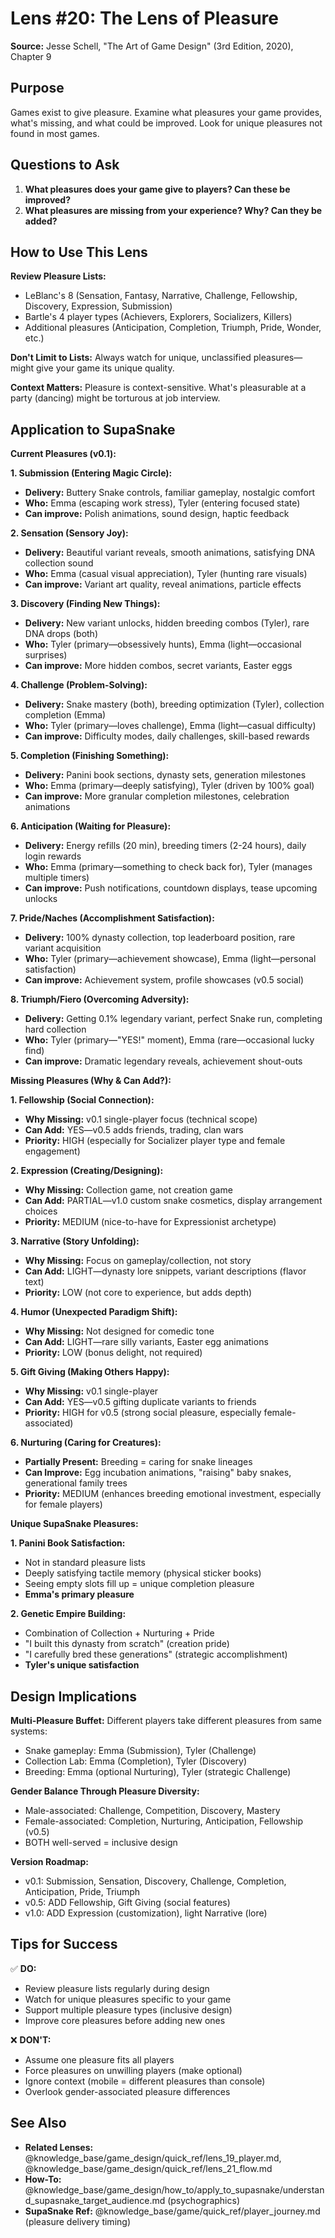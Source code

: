 # Lens #20: The Lens of Pleasure

**Source:** Jesse Schell, "The Art of Game Design" (3rd Edition, 2020), Chapter 9

## Purpose

Games exist to give pleasure. Examine what pleasures your game provides, what's missing, and what could be improved. Look for unique pleasures not found in most games.

## Questions to Ask

1. **What pleasures does your game give to players? Can these be improved?**
2. **What pleasures are missing from your experience? Why? Can they be added?**

## How to Use This Lens

**Review Pleasure Lists:**
- LeBlanc's 8 (Sensation, Fantasy, Narrative, Challenge, Fellowship, Discovery, Expression, Submission)
- Bartle's 4 player types (Achievers, Explorers, Socializers, Killers)
- Additional pleasures (Anticipation, Completion, Triumph, Pride, Wonder, etc.)

**Don't Limit to Lists:**
Always watch for unique, unclassified pleasures—might give your game its unique quality.

**Context Matters:**
Pleasure is context-sensitive. What's pleasurable at a party (dancing) might be torturous at job interview.

## Application to SupaSnake

**Current Pleasures (v0.1):**

**1. Submission (Entering Magic Circle):**
- **Delivery:** Buttery Snake controls, familiar gameplay, nostalgic comfort
- **Who:** Emma (escaping work stress), Tyler (entering focused state)
- **Can improve:** Polish animations, sound design, haptic feedback

**2. Sensation (Sensory Joy):**
- **Delivery:** Beautiful variant reveals, smooth animations, satisfying DNA collection sound
- **Who:** Emma (casual visual appreciation), Tyler (hunting rare visuals)
- **Can improve:** Variant art quality, reveal animations, particle effects

**3. Discovery (Finding New Things):**
- **Delivery:** New variant unlocks, hidden breeding combos (Tyler), rare DNA drops (both)
- **Who:** Tyler (primary—obsessively hunts), Emma (light—occasional surprises)
- **Can improve:** More hidden combos, secret variants, Easter eggs

**4. Challenge (Problem-Solving):**
- **Delivery:** Snake mastery (both), breeding optimization (Tyler), collection completion (Emma)
- **Who:** Tyler (primary—loves challenge), Emma (light—casual difficulty)
- **Can improve:** Difficulty modes, daily challenges, skill-based rewards

**5. Completion (Finishing Something):**
- **Delivery:** Panini book sections, dynasty sets, generation milestones
- **Who:** Emma (primary—deeply satisfying), Tyler (driven by 100% goal)
- **Can improve:** More granular completion milestones, celebration animations

**6. Anticipation (Waiting for Pleasure):**
- **Delivery:** Energy refills (20 min), breeding timers (2-24 hours), daily login rewards
- **Who:** Emma (primary—something to check back for), Tyler (manages multiple timers)
- **Can improve:** Push notifications, countdown displays, tease upcoming unlocks

**7. Pride/Naches (Accomplishment Satisfaction):**
- **Delivery:** 100% dynasty collection, top leaderboard position, rare variant acquisition
- **Who:** Tyler (primary—achievement showcase), Emma (light—personal satisfaction)
- **Can improve:** Achievement system, profile showcases (v0.5 social)

**8. Triumph/Fiero (Overcoming Adversity):**
- **Delivery:** Getting 0.1% legendary variant, perfect Snake run, completing hard collection
- **Who:** Tyler (primary—"YES!" moment), Emma (rare—occasional lucky find)
- **Can improve:** Dramatic legendary reveals, achievement shout-outs

**Missing Pleasures (Why & Can Add?):**

**1. Fellowship (Social Connection):**
- **Why Missing:** v0.1 single-player focus (technical scope)
- **Can Add:** YES—v0.5 adds friends, trading, clan wars
- **Priority:** HIGH (especially for Socializer player type and female engagement)

**2. Expression (Creating/Designing):**
- **Why Missing:** Collection game, not creation game
- **Can Add:** PARTIAL—v1.0 custom snake cosmetics, display arrangement choices
- **Priority:** MEDIUM (nice-to-have for Expressionist archetype)

**3. Narrative (Story Unfolding):**
- **Why Missing:** Focus on gameplay/collection, not story
- **Can Add:** LIGHT—dynasty lore snippets, variant descriptions (flavor text)
- **Priority:** LOW (not core to experience, but adds depth)

**4. Humor (Unexpected Paradigm Shift):**
- **Why Missing:** Not designed for comedic tone
- **Can Add:** LIGHT—rare silly variants, Easter egg animations
- **Priority:** LOW (bonus delight, not required)

**5. Gift Giving (Making Others Happy):**
- **Why Missing:** v0.1 single-player
- **Can Add:** YES—v0.5 gifting duplicate variants to friends
- **Priority:** HIGH for v0.5 (strong social pleasure, especially female-associated)

**6. Nurturing (Caring for Creatures):**
- **Partially Present:** Breeding = caring for snake lineages
- **Can Improve:** Egg incubation animations, "raising" baby snakes, generational family trees
- **Priority:** MEDIUM (enhances breeding emotional investment, especially for female players)

**Unique SupaSnake Pleasures:**

**1. Panini Book Satisfaction:**
- Not in standard pleasure lists
- Deeply satisfying tactile memory (physical sticker books)
- Seeing empty slots fill up = unique completion pleasure
- **Emma's primary pleasure**

**2. Genetic Empire Building:**
- Combination of Collection + Nurturing + Pride
- "I built this dynasty from scratch" (creation pride)
- "I carefully bred these generations" (strategic accomplishment)
- **Tyler's unique satisfaction**

## Design Implications

**Multi-Pleasure Buffet:**
Different players take different pleasures from same systems:
- Snake gameplay: Emma (Submission), Tyler (Challenge)
- Collection Lab: Emma (Completion), Tyler (Discovery)
- Breeding: Emma (optional Nurturing), Tyler (strategic Challenge)

**Gender Balance Through Pleasure Diversity:**
- Male-associated: Challenge, Competition, Discovery, Mastery
- Female-associated: Completion, Nurturing, Anticipation, Fellowship (v0.5)
- BOTH well-served = inclusive design

**Version Roadmap:**
- v0.1: Submission, Sensation, Discovery, Challenge, Completion, Anticipation, Pride, Triumph
- v0.5: ADD Fellowship, Gift Giving (social features)
- v1.0: ADD Expression (customization), light Narrative (lore)

## Tips for Success

✅ **DO:**
- Review pleasure lists regularly during design
- Watch for unique pleasures specific to your game
- Support multiple pleasure types (inclusive design)
- Improve core pleasures before adding new ones

❌ **DON'T:**
- Assume one pleasure fits all players
- Force pleasures on unwilling players (make optional)
- Ignore context (mobile = different pleasures than console)
- Overlook gender-associated pleasure differences

## See Also

- **Related Lenses:** @knowledge_base/game_design/quick_ref/lens_19_player.md, @knowledge_base/game_design/quick_ref/lens_21_flow.md
- **How-To:** @knowledge_base/game_design/how_to/apply_to_supasnake/understand_supasnake_target_audience.md (psychographics)
- **SupaSnake Ref:** @knowledge_base/game/quick_ref/player_journey.md (pleasure delivery timing)
